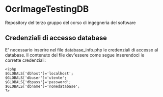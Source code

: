 # OcrImageTestingDB
Repository del terzo gruppo del corso di ingegneria del software

## Credenziali di accesso database
E' necessario inserire nel file database_info.php le credenziali di accesso al database. Il contenuto del file dev'essere come segue inserendoci le corrette credenziali:
```
<?php
$GLOBALS['dbhost']='localhost';
$GLOBALS['dbuser']='utente';
$GLOBALS['dbpass']='password';
$GLOBALS['dbname']='nomedatabase';
?>
```
